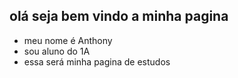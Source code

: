 ## olá seja bem vindo a minha pagina 
- meu nome é Anthony
- sou aluno do 1A
- essa será minha pagina de estudos
